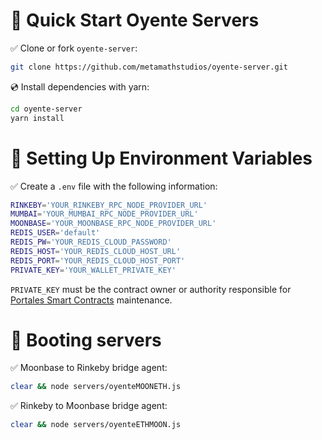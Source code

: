 # 🚀 Quick Start Oyente Servers

✅ Clone or fork `oyente-server`:

```sh
git clone https://github.com/metamathstudios/oyente-server.git
```

💿 Install dependencies with yarn:

```sh
cd oyente-server
yarn install
```

# 📰 Setting Up Environment Variables

✅ Create a `.env` file with the following information:

```sh
RINKEBY='YOUR_RINKEBY_RPC_NODE_PROVIDER_URL'
MUMBAI='YOUR_MUMBAI_RPC_NODE_PROVIDER_URL'
MOONBASE='YOUR_MOONBASE_RPC_NODE_PROVIDER_URL'
REDIS_USER='default'
REDIS_PW='YOUR_REDIS_CLOUD_PASSWORD'
REDIS_HOST='YOUR_REDIS_CLOUD_HOST_URL'
REDIS_PORT='YOUR_REDIS_CLOUD_HOST_PORT'
PRIVATE_KEY='YOUR_WALLET_PRIVATE_KEY'
```

`PRIVATE_KEY` must be the contract owner or authority responsible for [Portales Smart Contracts](https://github.com/metamathstudios/portales-by-metamath/tree/dev-blockchain) maintenance.

# 🤖 Booting servers

✅ Moonbase to Rinkeby bridge agent:

```sh
clear && node servers/oyenteMOONETH.js
```

✅ Rinkeby to Moonbase bridge agent:

```sh
clear && node servers/oyenteETHMOON.js
```

